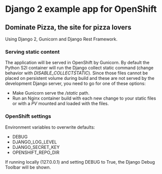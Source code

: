 # Django 2 example app for OpenShift

## Dominate Pizza, the site for pizza lovers
Using Django 2, Gunicorn and Django Rest Framework.

### Serving static content
The application will be served in OpenShift by Gunicorn. 
By default the Python S2I container will run the Django collect static command (change behavior with *DISABLE_COLLECTSTATIC*).
Since those files cannot be placed on persistent volume during build and these are not served by the development Django server, you need to go for one of these options:
- Make Gunicorn serve the */static* path. 
- Run an Nginx container build with each new change to your static files or with a *PV* mounted and loaded with the files.

### OpenShift settings

Environment variables to overwrite defaults:
 - DEBUG
 - DJANGO_LOG_LEVEL
 - DJANGO_SECRET_KEY
 - OPENSHIFT_REPO_DIR
 
 If running locally (127.0.0.1) and setting DEBUG to True, the Django Debug Toolbar will be shown.
